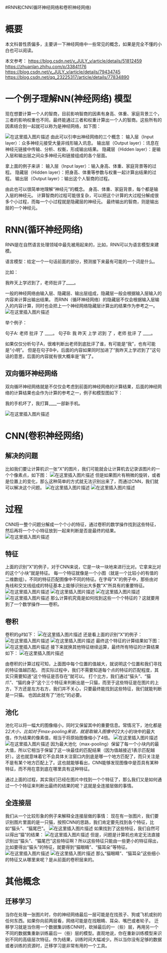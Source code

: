 #RNN和CNN(循环神经网络和卷积神经网络)
# 概要

本文科普性质偏多，主要讲一下神经网络中一些常见的概念，如果是完全不懂的小白也可以阅读。

>  
 本文参考： https://blog.csdn.net/v_JULY_v/article/details/51812459 https://zhuanlan.zhihu.com/p/33841176 https://blog.csdn.net/v_JULY_v/article/details/79434745 https://blog.csdn.net/qq_23225317/article/details/77834890 


# 一个例子理解NN(神经网络) 模型

>  
 现在想要计算一个人的智商，目前影响智商的因素有身高、体重、家庭背景三个，三者的影响权重也不同，最终能通过三者和权重计算出一个人的智商。这些所有的因素结合到一起就可以称为是神经网络，如下图： 


<img src="https://raw.githubusercontent.com/Double2hao/xujiajia_blog/main/img/150.png" alt="在这里插入图片描述"> 由此可以引申出神经网络的三个概念： 输入层（Input layer）：众多神经元接受大量非线形输入讯息。 输出层（Output layer）：讯息在神经元链接中传输、分析、权衡，形成输出结果。 隐藏层（Hidden layer）：是输入层和输出层之间众多神经元和链接组成的各个层面。

拿上面的例子来讲： 输入层（Input layer）：输入身高、体重、家庭背景等的过程。 隐藏层（Hidden layer）：把身高、体重等参数与权重一起计算出结果的过程。 输出层（Output layer）：输出这个人智商的过程。

由此也可以很简单地理解“神经元”的概念。 身高、体重、家庭背景，每个都是输入层的神经元。 计算智商的过程可能很复杂，可以把这个计算的大过程分解成很多个小过程，而每一个小过程就是隐藏层的神经元。 最终输出的智商，则是输出层的一个神经元。

# RNN(循环神经网络)

RNN是在自然语言处理领域中最先被用起来的，比如，RNN可以为语言模型来建模。

>  
 语言模型：给定一个一句话前面的部分，预测接下来最有可能的一个词是什么。 


比如：

>  
 我昨天上学迟到了，老师批评了____。 


一般的神经网络由输入层、隐藏层、输出层组成，隐藏层一般会根据输入层输入的内容来计算出输出结果。 而RNN（循环神经网络）的隐藏层不仅会根据输入层输入的内容计算，同时也会把上一个神经网络隐藏层计算出的结果作为参考之一。 <img src="https://imgconvert.csdnimg.cn/aHR0cDovL3VwbG9hZC1pbWFnZXMuamlhbnNodS5pby91cGxvYWRfaW1hZ2VzLzIyNTY2NzItY2YxOGJiMWYwNmU3NTBhNC5qcGc?x-oss-process=image/format,png" alt="在这里插入图片描述">

举个例子：

>  
 句子A: 老师 批评 了 ____。 句子B: 我 昨天 上学 迟到 了 ，老师 批评 了 ____。 


如果仅仅分析句子A，很难判断出老师到底批评了谁，有可能是“我”，也有可能是“小明”。 但是在句子B中，后面的内容如果同时加进了“我昨天上学迟到了”这句话的意思，后面的内容就有很大概率是“我”了。

## 双向循环神经网络

双向循环神经网络就是不仅仅会考虑到前面的神经网络的计算结果，后面的神经网络的计算结果也会作为计算的参考之一，例子和模型图如下：

>  
 我的手机坏了，我打算____一部新手机。 


<img src="https://imgconvert.csdnimg.cn/aHR0cDovL3VwbG9hZC1pbWFnZXMuamlhbnNodS5pby91cGxvYWRfaW1hZ2VzLzIyNTY2NzItMDM5YTQ1MjUxYWE1ZDIyMC5wbmc?x-oss-process=image/format,png" alt="在这里插入图片描述">

# CNN(卷积神经网络)

## 解决的问题

比如我们要让计算机识一张“X”的图片，我们可能就会让计算机去记录该图片的一个个像素点，如下图： <img src="https://raw.githubusercontent.com/Double2hao/xujiajia_blog/main/img/153.png" alt="在这里插入图片描述"> 但是如果图片有稍微的旋转，或者是位置上的变化，那么这种简单的方式就无法识别出来了，而通过CNN，我们就可以解决这个问题。 <img src="https://raw.githubusercontent.com/Double2hao/xujiajia_blog/main/img/154.png" alt="在这里插入图片描述"> <img src="https://raw.githubusercontent.com/Double2hao/xujiajia_blog/main/img/155.png" alt="在这里插入图片描述">

# 过程

CNN将一整个问题分解成一个个小的特征，通过卷积的数学操作找到这些特征，然后再将一个个小特征放到一起来判断是否是最终的结果。 <img src="https://raw.githubusercontent.com/Double2hao/xujiajia_blog/main/img/156.png" alt="在这里插入图片描述">

## 特征

上面的识别“X”的例子，对于CNN来说，它是一块一块地来进行比对。它拿来比对的这个“小块”就是特征。 每一个特征就像是一个小图（就是一个比较小的有值的二维数组）。不同的特征匹配图像中不同的特征。在字母"X"的例子中，那些由对角线和交叉线组成的特征基本上能够识别出大多数"X"所具有的重要特征。 <img src="https://raw.githubusercontent.com/Double2hao/xujiajia_blog/main/img/157.png" alt="在这里插入图片描述"> <img src="https://raw.githubusercontent.com/Double2hao/xujiajia_blog/main/img/158.png" alt="在这里插入图片描述"> <img src="https://raw.githubusercontent.com/Double2hao/xujiajia_blog/main/img/159.png" alt="在这里插入图片描述"> <img src="https://raw.githubusercontent.com/Double2hao/xujiajia_blog/main/img/1510.png" alt="在这里插入图片描述"> 那么计算机究竟是如何找到这些一个个特征的？这就要用到了一个数学操作——卷积。

## 卷积

卷积的gif如下： <img src="https://raw.githubusercontent.com/Double2hao/xujiajia_blog/main/img/1511.png" alt="在这里插入图片描述"> 还是看上面的识别“X”的例子： <img src="https://raw.githubusercontent.com/Double2hao/xujiajia_blog/main/img/1512.png" alt="在这里插入图片描述"> <img src="https://raw.githubusercontent.com/Double2hao/xujiajia_blog/main/img/1513.png" alt="在这里插入图片描述"> 最终这个特征的计算结果如下图： <img src="https://raw.githubusercontent.com/Double2hao/xujiajia_blog/main/img/1514.png" alt="在这里插入图片描述"> 接下来就换其他特征继续运算，最终所有特征的计算结果如下： <img src="https://raw.githubusercontent.com/Double2hao/xujiajia_blog/main/img/1515.png" alt="在这里插入图片描述">

由卷积的计算过程可知，上面图中每个位置的值越大，就说明这个位置和我们寻找的特征值越匹配。 而实际过程中，我们不需要知道每个点的特征的匹配程度，其实只需要知道“这个特征是否存在”就可以。 打个比方，我们通过“猫头”、“猫爪”、“猫的身子”这个三个特征来判断出是一只猫，而至于这些特征是在图片的上方，下方还是左方右方，我们并不关心，只要最终能找到这些特征，我们就能判断是一只猫。 也因此就有了“池化”的必要。

## 池化

池化可以将一幅大的图像缩小，同时又保留其中的重要信息。常情况下，池化都是2*2大小，比如对于max-pooling来说，就是取输入图像中2*2大小的块中的最大值，作为结果的像素值，相当于将原始图像缩小了4倍。 <img src="https://raw.githubusercontent.com/Double2hao/xujiajia_blog/main/img/1516.png" alt="在这里插入图片描述"> <img src="https://raw.githubusercontent.com/Double2hao/xujiajia_blog/main/img/1517.png" alt="在这里插入图片描述"> 因为最大池化（max-pooling）保留了每一个小块内的最大值，所以它相当于保留了这一块最佳的匹配结果（因为值越接近1表示匹配越好）。这也就意味着它不会具体关注窗口内到底是哪一个地方匹配了，而只关注是不是有某个地方匹配上了。这也就能够看出，CNN能够发现图像中是否具有某种特征，而不用在意到底在哪里具有这种特征。

通过上面的过程，其实我们已经在图片中找到一个个特征了，那么我们又是如何通过一个个特征来判断出最终的结果的呢？这就是全连接层做的事情。

## 全连接层

我们从一个比较形象的例子来解释全连接层做的事情： 现在有一张图片，我们要识别图片里面的是一只猫，按照CNN的思路，我们肯定要先找到各个特征，比如“猫头”、“猫尾巴”。 <img src="https://img-blog.csdnimg.cn/2018120610154945.jpg?x-oss-process=image/watermark,type_ZmFuZ3poZW5naGVpdGk,shadow_10,text_aHR0cHM6Ly9ibG9nLmNzZG4ubmV0L0RvdWJsZTJoYW8=,size_16,color_FFFFFF,t_70" alt="在这里插入图片描述"> 如果找到了这些特征，我们自然可以得出“猫”的结果： <img src="https://img-blog.csdnimg.cn/20181206101424378.jpg?x-oss-process=image/watermark,type_ZmFuZ3poZW5naGVpdGk,shadow_10,text_aHR0cHM6Ly9ibG9nLmNzZG4ubmV0L0RvdWJsZTJoYW8=,size_16,color_FFFFFF,t_70" alt="在这里插入图片描述"> 但是，问题是计算机也肯定无法直接识别出“猫头”、“猫尾巴”这些特征啊？所以这些特征只能由一些更小的特征得出，比如要得出“猫头”的特征，就要得到“猫眼睛”、“猫耳朵”等特征。 <img src="https://raw.githubusercontent.com/Double2hao/xujiajia_blog/main/img/1520.png" alt="在这里插入图片描述"> <img src="https://img-blog.csdnimg.cn/20181206101517603.jpg?x-oss-process=image/watermark,type_ZmFuZ3poZW5naGVpdGk,shadow_10,text_aHR0cHM6Ly9ibG9nLmNzZG4ubmV0L0RvdWJsZTJoYW8=,size_16,color_FFFFFF,t_70" alt="在这里插入图片描述"> 那么“猫眼睛”、“猫耳朵”这些细小的特征又从哪里来呢？是从前面的卷积层来的。

# 其他概念

## 迁移学习

当你在处理一张图片时，你的神经网络最后一层可能是在找孩子、狗或飞机或别的任何东西。如果你向前两层看，网络可能是在找眼睛、耳朵、嘴巴或者轮子。 迁移学习就是当你用一个数据集训练CNN时，砍掉最后的一（些）层，再用另一个不同的数据集重新训练最后一（些）层的模型。直观地说，你在重新训练模型来识别不同的高级层次特征。作为结果，训练时间大幅减少。所以当你没有足够的数据或者训练的资源时，迁移学习是非常有用的一个工具。